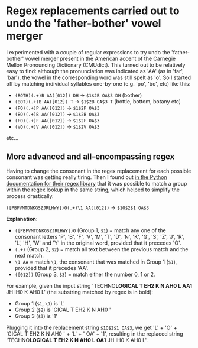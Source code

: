# Regex replacements carried out to undo the 'father-bother' vowel merger

I experimented with a couple of regular expressions to try undo the 'father-bother' vowel merger present in the American accent of the Carnegie Mellon Pronouncing Dictionary (CMUdict). This turned out to be relatively easy to find: although the pronunciation was indicated as 'AA' (as in 'far', 'bar'), the vowel in the corresponding word was still spelt as 'o'. So I started off by matching individual syllables one-by-one (e.g. 'po', 'bo', etc) like this:

* `(BOTH)(.+)B AA([012]) DH` -> `$1$2B OA$3 DH` (bother)
* `(BOT)(.+)B AA([012]) T` -> `$1$2B OA$3 T` (bottle, bottom, botany etc)
* `(PO)(.+)P AA([012])` -> `$1$2P OA$3`
* `(BO)(.+)B AA([012])` -> `$1$2B OA$3`
* `(FO)(.+)F AA([012])` -> `$1$2F OA$3`
* `(VO)(.+)V AA([012])` -> `$1$2V OA$3`

etc...

## More advanced and all-encompassing regex

Having to change the consonant in the regex replacement for each possible consonant was getting really tiring. Then I found out [in the Python documentation for their regex library](https://docs.python.org/3.6/library/re.html?highlight=regex) that it was possible to match a group within the regex lookup in the same string, which helped to simplify the process drastically.

`([PBFVMTDNKGSZJRLHWY])O(.+)\1 AA([012])` -> `$1O$2$1 OA$3`

**Explanation**:

* `([PBFVMTDNKGSZJRLHWY])O` (Group 1, `$1`) = match any one of the consonant letters 'P', 'B', 'F', 'V', 'M', 'T', 'D', 'N', 'K', 'G', 'S', 'Z', 'J', 'R', 'L', 'H', 'W' and 'Y' in the original word, provided that it precedes 'O'.
* `(.+)` (Group 2, `$2`) = match all text between the previous match and the next match.
* `\1 AA` = match `\1`, the consonant that was matched in Group 1 (`$1`), provided that it precedes 'AA'.
* `([012])` (Group 3, `$3`) = match either the number 0, 1 or 2.

For example, given the input string 'TECHNO**LOGICAL  T EH2 K N AH0 L AA1** JH IH0 K AH0 L' (the substring matched by regex is in bold):

* Group 1 (`$1`, `\1`) is 'L'
* Group 2 (`$2`) is 'GICAL  T EH2 K N AH0 '
* Group 3 (`$3`) is '1'

Plugging it into the replacement string `$1O$2$1 OA$3`, we get 'L' + 'O' + 'GICAL  T EH2 K N AH0 ' + 'L' + ' OA' + '1', resulting in the replaced string 'TECHNO**LOGICAL  T EH2 K N AH0 L OA1** JH IH0 K AH0 L'.
